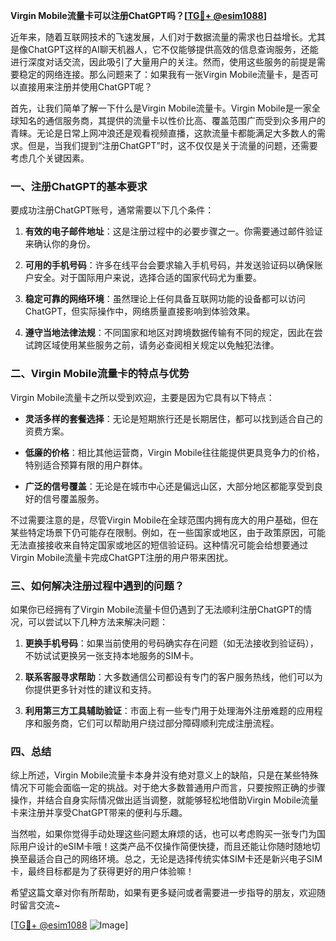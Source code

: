 **Virgin Mobile流量卡可以注册ChatGPT吗？[[TG💪+ @esim1088](https://t.me/s/esim1088)]**

近年来，随着互联网技术的飞速发展，人们对于数据流量的需求也日益增长。尤其是像ChatGPT这样的AI聊天机器人，它不仅能够提供高效的信息查询服务，还能进行深度对话交流，因此吸引了大量用户的关注。然而，使用这些服务的前提是需要稳定的网络连接。那么问题来了：如果我有一张Virgin Mobile流量卡，是否可以直接用来注册并使用ChatGPT呢？

首先，让我们简单了解一下什么是Virgin Mobile流量卡。Virgin Mobile是一家全球知名的通信服务商，其提供的流量卡以性价比高、覆盖范围广而受到众多用户的青睐。无论是日常上网冲浪还是观看视频直播，这款流量卡都能满足大多数人的需求。但是，当我们提到“注册ChatGPT”时，这不仅仅是关于流量的问题，还需要考虑几个关键因素。

### 一、注册ChatGPT的基本要求

要成功注册ChatGPT账号，通常需要以下几个条件：

1. **有效的电子邮件地址**：这是注册过程中的必要步骤之一。你需要通过邮件验证来确认你的身份。
   
2. **可用的手机号码**：许多在线平台会要求输入手机号码，并发送验证码以确保账户安全。对于国际用户来说，选择合适的国家代码尤为重要。

3. **稳定可靠的网络环境**：虽然理论上任何具备互联网功能的设备都可以访问ChatGPT，但实际操作中，网络质量直接影响到体验效果。

4. **遵守当地法律法规**：不同国家和地区对跨境数据传输有不同的规定，因此在尝试跨区域使用某些服务之前，请务必查阅相关规定以免触犯法律。

### 二、Virgin Mobile流量卡的特点与优势

Virgin Mobile流量卡之所以受到欢迎，主要是因为它具有以下特点：

- **灵活多样的套餐选择**：无论是短期旅行还是长期居住，都可以找到适合自己的资费方案。
  
- **低廉的价格**：相比其他运营商，Virgin Mobile往往能提供更具竞争力的价格，特别适合预算有限的用户群体。
  
- **广泛的信号覆盖**：无论是在城市中心还是偏远山区，大部分地区都能享受到良好的信号覆盖服务。

不过需要注意的是，尽管Virgin Mobile在全球范围内拥有庞大的用户基础，但在某些特定场景下仍可能存在限制。例如，在一些国家或地区，由于政策原因，可能无法直接接收来自特定国家或地区的短信验证码。这种情况可能会给想要通过Virgin Mobile流量卡完成ChatGPT注册的用户带来困扰。

### 三、如何解决注册过程中遇到的问题？

如果你已经拥有了Virgin Mobile流量卡但仍遇到了无法顺利注册ChatGPT的情况，可以尝试以下几种方法来解决问题：

1. **更换手机号码**：如果当前使用的号码确实存在问题（如无法接收到验证码），不妨试试更换另一张支持本地服务的SIM卡。

2. **联系客服寻求帮助**：大多数通信公司都设有专门的客户服务热线，他们可以为你提供更多针对性的建议和支持。

3. **利用第三方工具辅助验证**：市面上有一些专门用于处理海外注册难题的应用程序和服务商，它们可以帮助用户绕过部分障碍顺利完成注册流程。

### 四、总结

综上所述，Virgin Mobile流量卡本身并没有绝对意义上的缺陷，只是在某些特殊情况下可能会面临一定的挑战。对于绝大多数普通用户而言，只要按照正确的步骤操作，并结合自身实际情况做出适当调整，就能够轻松地借助Virgin Mobile流量卡来注册并享受ChatGPT带来的便利与乐趣。

当然啦，如果你觉得手动处理这些问题太麻烦的话，也可以考虑购买一张专门为国际用户设计的eSIM卡哦！这类产品不仅操作简便快捷，而且还能让你随时随地切换至最适合自己的网络环境。总之，无论是选择传统实体SIM卡还是新兴电子SIM卡，最终目标都是为了获得更好的用户体验嘛！

希望这篇文章对你有所帮助，如果有更多疑问或者需要进一步指导的朋友，欢迎随时留言交流~ 

[[TG💪+ @esim1088](https://t.me/s/esim1088) ![Image](https://i.postimg.cc/4NQfJmqS/Snipaste-2025-05-13-00-14-12.png)]